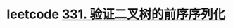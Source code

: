 # leetcode [331. 验证二叉树的前序序列化](https://leetcode-cn.com/problems/verify-preorder-serialization-of-a-binary-tree/)